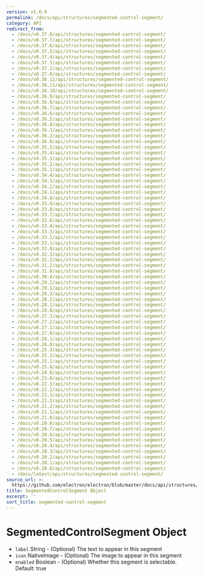```yaml
---
version: v1.6.9
permalink: /docs/api/structures/segmented-control-segment/
category: API
redirect_from:
  - /docs/v0.37.8/api/structures/segmented-control-segment/
  - /docs/v0.37.7/api/structures/segmented-control-segment/
  - /docs/v0.37.6/api/structures/segmented-control-segment/
  - /docs/v0.37.5/api/structures/segmented-control-segment/
  - /docs/v0.37.4/api/structures/segmented-control-segment/
  - /docs/v0.37.3/api/structures/segmented-control-segment/
  - /docs/v0.37.1/api/structures/segmented-control-segment/
  - /docs/v0.37.0/api/structures/segmented-control-segment/
  - /docs/v0.36.12/api/structures/segmented-control-segment/
  - /docs/v0.36.11/api/structures/segmented-control-segment/
  - /docs/v0.36.10/api/structures/segmented-control-segment/
  - /docs/v0.36.9/api/structures/segmented-control-segment/
  - /docs/v0.36.8/api/structures/segmented-control-segment/
  - /docs/v0.36.7/api/structures/segmented-control-segment/
  - /docs/v0.36.6/api/structures/segmented-control-segment/
  - /docs/v0.36.5/api/structures/segmented-control-segment/
  - /docs/v0.36.4/api/structures/segmented-control-segment/
  - /docs/v0.36.3/api/structures/segmented-control-segment/
  - /docs/v0.36.2/api/structures/segmented-control-segment/
  - /docs/v0.36.0/api/structures/segmented-control-segment/
  - /docs/v0.35.5/api/structures/segmented-control-segment/
  - /docs/v0.35.4/api/structures/segmented-control-segment/
  - /docs/v0.35.3/api/structures/segmented-control-segment/
  - /docs/v0.35.2/api/structures/segmented-control-segment/
  - /docs/v0.35.1/api/structures/segmented-control-segment/
  - /docs/v0.34.4/api/structures/segmented-control-segment/
  - /docs/v0.34.3/api/structures/segmented-control-segment/
  - /docs/v0.34.2/api/structures/segmented-control-segment/
  - /docs/v0.34.1/api/structures/segmented-control-segment/
  - /docs/v0.34.0/api/structures/segmented-control-segment/
  - /docs/v0.33.9/api/structures/segmented-control-segment/
  - /docs/v0.33.8/api/structures/segmented-control-segment/
  - /docs/v0.33.7/api/structures/segmented-control-segment/
  - /docs/v0.33.6/api/structures/segmented-control-segment/
  - /docs/v0.33.4/api/structures/segmented-control-segment/
  - /docs/v0.33.3/api/structures/segmented-control-segment/
  - /docs/v0.33.2/api/structures/segmented-control-segment/
  - /docs/v0.33.1/api/structures/segmented-control-segment/
  - /docs/v0.33.0/api/structures/segmented-control-segment/
  - /docs/v0.32.3/api/structures/segmented-control-segment/
  - /docs/v0.32.2/api/structures/segmented-control-segment/
  - /docs/v0.31.2/api/structures/segmented-control-segment/
  - /docs/v0.31.0/api/structures/segmented-control-segment/
  - /docs/v0.30.4/api/structures/segmented-control-segment/
  - /docs/v0.29.2/api/structures/segmented-control-segment/
  - /docs/v0.29.1/api/structures/segmented-control-segment/
  - /docs/v0.28.3/api/structures/segmented-control-segment/
  - /docs/v0.28.2/api/structures/segmented-control-segment/
  - /docs/v0.28.1/api/structures/segmented-control-segment/
  - /docs/v0.28.0/api/structures/segmented-control-segment/
  - /docs/v0.27.3/api/structures/segmented-control-segment/
  - /docs/v0.27.2/api/structures/segmented-control-segment/
  - /docs/v0.27.1/api/structures/segmented-control-segment/
  - /docs/v0.27.0/api/structures/segmented-control-segment/
  - /docs/v0.26.1/api/structures/segmented-control-segment/
  - /docs/v0.26.0/api/structures/segmented-control-segment/
  - /docs/v0.25.3/api/structures/segmented-control-segment/
  - /docs/v0.25.2/api/structures/segmented-control-segment/
  - /docs/v0.25.1/api/structures/segmented-control-segment/
  - /docs/v0.25.0/api/structures/segmented-control-segment/
  - /docs/v0.24.0/api/structures/segmented-control-segment/
  - /docs/v0.23.0/api/structures/segmented-control-segment/
  - /docs/v0.22.3/api/structures/segmented-control-segment/
  - /docs/v0.22.2/api/structures/segmented-control-segment/
  - /docs/v0.22.1/api/structures/segmented-control-segment/
  - /docs/v0.21.3/api/structures/segmented-control-segment/
  - /docs/v0.21.2/api/structures/segmented-control-segment/
  - /docs/v0.21.1/api/structures/segmented-control-segment/
  - /docs/v0.21.0/api/structures/segmented-control-segment/
  - /docs/v0.20.8/api/structures/segmented-control-segment/
  - /docs/v0.20.7/api/structures/segmented-control-segment/
  - /docs/v0.20.6/api/structures/segmented-control-segment/
  - /docs/v0.20.5/api/structures/segmented-control-segment/
  - /docs/v0.20.4/api/structures/segmented-control-segment/
  - /docs/v0.20.3/api/structures/segmented-control-segment/
  - /docs/v0.20.2/api/structures/segmented-control-segment/
  - /docs/v0.20.1/api/structures/segmented-control-segment/
  - /docs/v0.20.0/api/structures/segmented-control-segment/
  - /docs/latest/api/structures/segmented-control-segment/
source_url: >-
  https://github.com/electron/electron/blob/master/docs/api/structures/segmented-control-segment.md
title: SegmentedControlSegment Object
excerpt: ''
sort_title: segmented-control-segment
---
```




<!--


                                      ::::
                                    :o+//+o:
                                    +o    oo-
                                    :o+//oo/+o/
                                      -::-   -oo:
                                               /s/
                      -::::::::-                :s/  :::--
                  :+oo+////////+:        -:/+oo/ :s:-///++oo+:
                /o+:                -/+oo+/:-     +o-      -:+o:
               /s:              -:+o+/:           -o+         :s/
              -s/            -/oo/:                /s-         +s-
              -s/         -/oo/-                   -s/         /s-
               oo       :+o/-                       oo         oo
               -s/    :oo/                          /s-       /s-
                :s/ :oo:              -::-          /s-      /s:
                  -+o/               /ssss/         :s:    -+o-
                 :o+--               /ssss/         :s:   :o+-
                :s/  +o:              -::-          /s-   --
               -s/    :+o/-                         /s-
               oo       -+o+-                       oo
              -s/         -/oo/-                   -s/
             -+soo+:         -/oo/:                /s-      /oooo+-
             o+   :s:           -:+o+/:-          -o+      /s:  -oo
             oo:--/s:       ::      -:+oo+/:-     -/-      /s/--:o+
              :+++/-        :s:          -:/+ooo++//////++oo//+o+:
                             /s:                --::::::--
                              /s/              /s-
                               :oo:          :oo:
                                 /oo/-    -/oo/
                                   -/+oooo+/-





                   _______  _______  _______  _______  __
                  |       ||       ||       ||       ||  |
                  |  _____||_     _||   _   ||    _  ||  |
                  | |_____   |   |  |  | |  ||   |_| ||  |
                  |_____  |  |   |  |  |_|  ||    ___||__|
                   _____| |  |   |  |       ||   |     __
                  |_______|  |___|  |_______||___|    |__|


    This file is generated automatically, so it should not be edited.

    To make changes, head over to the electron/electron repository:

    https://github.com/electron/electron/blob/master/docs/api/structures/segmented-control-segment.md

    Thanks!

-->
# SegmentedControlSegment Object

*   `label` String - (Optional) The text to appear in this segment
*   `icon` NativeImage - (Optional) The image to appear in this segment
*   `enabled` Boolean - (Optional) Whether this segment is selectable. Default: true
